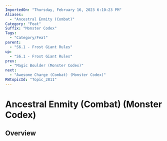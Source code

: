 ```yaml
---
ImportedOn: "Thursday, February 16, 2023 6:10:23 PM"
Aliases:
  - "Ancestral Enmity (Combat)"
Category: "Feat"
Suffix: "Monster Codex"
Tags:
  - "Category/Feat"
parent:
  - "S6.1 - Frost Giant Rules"
up:
  - "S6.1 - Frost Giant Rules"
prev:
  - "Magic Boulder (Monster Codex)"
next:
  - "Awesome Charge (Combat) (Monster Codex)"
RWtopicId: "Topic_2811"
---
```

# Ancestral Enmity (Combat) (Monster Codex)
## Overview
